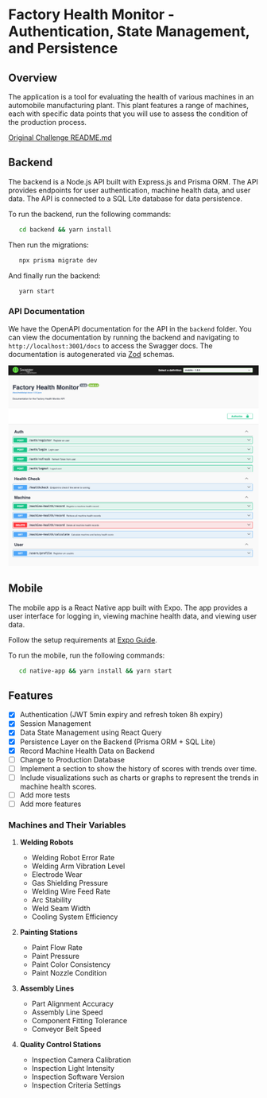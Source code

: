 # Factory Health Monitor - Authentication, State Management, and Persistence

## Overview

The application is a tool for evaluating the health of various machines in an automobile manufacturing plant. This plant features a range of machines, each with specific data points that you will use to assess the condition of the production process.

[Original Challenge README.md](./README-challenge.md)

## Backend

The backend is a Node.js API built with Express.js and Prisma ORM. The API provides endpoints for user authentication, machine health data, and user data. The API is connected to a SQL Lite database for data persistence.

To run the backend, run the following commands:

```bash
   cd backend && yarn install
```

Then run the migrations:

```bash
   npx prisma migrate dev
```

And finally run the backend:

```bash
   yarn start
```

### API Documentation

We have the OpenAPI documentation for the API in the `backend` folder. You can view the documentation by running the backend and navigating to `http://localhost:3001/docs` to access the Swagger docs. The documentation is autogenerated via [Zod](https://zod.dev/) schemas.

[![docs-image](./.github/docs.png)](http://localhost:3001/docs)

## Mobile

The mobile app is a React Native app built with Expo. The app provides a user interface for logging in, viewing machine health data, and viewing user data.

Follow the setup requirements at [Expo Guide](https://docs.expo.dev/get-started/installation/).

To run the mobile, run the following commands:

```bash
   cd native-app && yarn install && yarn start
```

## Features

- [x] Authentication (JWT 5min expiry and refresh token 8h expiry)
- [x] Session Management
- [x] Data State Management using React Query
- [x] Persistence Layer on the Backend (Prisma ORM + SQL Lite)
- [x] Record Machine Health Data on Backend
- [ ] Change to Production Database
- [ ] Implement a section to show the history of scores with trends over time.
- [ ] Include visualizations such as charts or graphs to represent the trends in machine health scores.
- [ ] Add more tests
- [ ] Add more features

### Machines and Their Variables

1. **Welding Robots**

   - Welding Robot Error Rate
   - Welding Arm Vibration Level
   - Electrode Wear
   - Gas Shielding Pressure
   - Welding Wire Feed Rate
   - Arc Stability
   - Weld Seam Width
   - Cooling System Efficiency

2. **Painting Stations**

   - Paint Flow Rate
   - Paint Pressure
   - Paint Color Consistency
   - Paint Nozzle Condition

3. **Assembly Lines**

   - Part Alignment Accuracy
   - Assembly Line Speed
   - Component Fitting Tolerance
   - Conveyor Belt Speed

4. **Quality Control Stations**
   - Inspection Camera Calibration
   - Inspection Light Intensity
   - Inspection Software Version
   - Inspection Criteria Settings